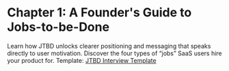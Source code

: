 # Chapter 1: A Founder's Guide to Jobs-to-be-Done

Learn how JTBD unlocks clearer positioning and messaging that speaks directly to user motivation.
Discover the four types of “jobs” SaaS users hire your product for.
Template: [JTBD Interview Template](../../templates/strategy/jtbd-interview-template.xlsx)
